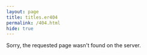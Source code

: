 ```yaml
---
layout: page
title: titles.er404
permalink: /404.html
hide: true
---
```


Sorry, the requested page wasn't found on the server.
